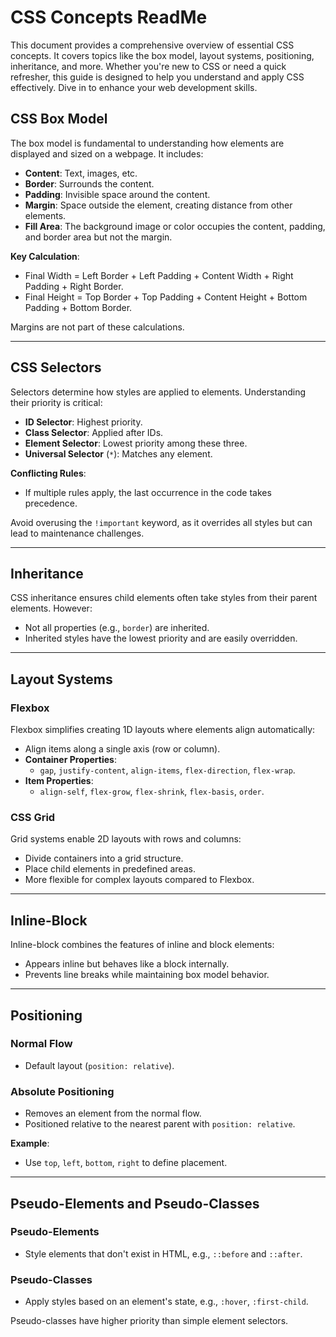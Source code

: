 # CSS Concepts ReadMe

This document provides a comprehensive overview of essential CSS concepts. It covers topics like the box model, layout systems, positioning, inheritance, and more. Whether you're new to CSS or need a quick refresher, this guide is designed to help you understand and apply CSS effectively. Dive in to enhance your web development skills.

## CSS Box Model
The box model is fundamental to understanding how elements are displayed and sized on a webpage. It includes:
- **Content**: Text, images, etc.
- **Border**: Surrounds the content.
- **Padding**: Invisible space around the content.
- **Margin**: Space outside the element, creating distance from other elements.
- **Fill Area**: The background image or color occupies the content, padding, and border area but not the margin.

**Key Calculation**:
- Final Width = Left Border + Left Padding + Content Width + Right Padding + Right Border.
- Final Height = Top Border + Top Padding + Content Height + Bottom Padding + Bottom Border.

Margins are not part of these calculations.

---

## CSS Selectors
Selectors determine how styles are applied to elements. Understanding their priority is critical:
- **ID Selector**: Highest priority.
- **Class Selector**: Applied after IDs.
- **Element Selector**: Lowest priority among these three.
- **Universal Selector** (`*`): Matches any element.

**Conflicting Rules**:
- If multiple rules apply, the last occurrence in the code takes precedence.

Avoid overusing the `!important` keyword, as it overrides all styles but can lead to maintenance challenges.

---

## Inheritance
CSS inheritance ensures child elements often take styles from their parent elements. However:
- Not all properties (e.g., `border`) are inherited.
- Inherited styles have the lowest priority and are easily overridden.

---

## Layout Systems
### Flexbox
Flexbox simplifies creating 1D layouts where elements align automatically:
- Align items along a single axis (row or column).
- **Container Properties**:
  - `gap`, `justify-content`, `align-items`, `flex-direction`, `flex-wrap`.
- **Item Properties**:
  - `align-self`, `flex-grow`, `flex-shrink`, `flex-basis`, `order`.

### CSS Grid
Grid systems enable 2D layouts with rows and columns:
- Divide containers into a grid structure.
- Place child elements in predefined areas.
- More flexible for complex layouts compared to Flexbox.

---

## Inline-Block
Inline-block combines the features of inline and block elements:
- Appears inline but behaves like a block internally.
- Prevents line breaks while maintaining box model behavior.

---

## Positioning
### Normal Flow
- Default layout (`position: relative`).

### Absolute Positioning
- Removes an element from the normal flow.
- Positioned relative to the nearest parent with `position: relative`.

**Example**:
- Use `top`, `left`, `bottom`, `right` to define placement.

---

## Pseudo-Elements and Pseudo-Classes
### Pseudo-Elements
- Style elements that don't exist in HTML, e.g., `::before` and `::after`.

### Pseudo-Classes
- Apply styles based on an element's state, e.g., `:hover`, `:first-child`.

Pseudo-classes have higher priority than simple element selectors.

